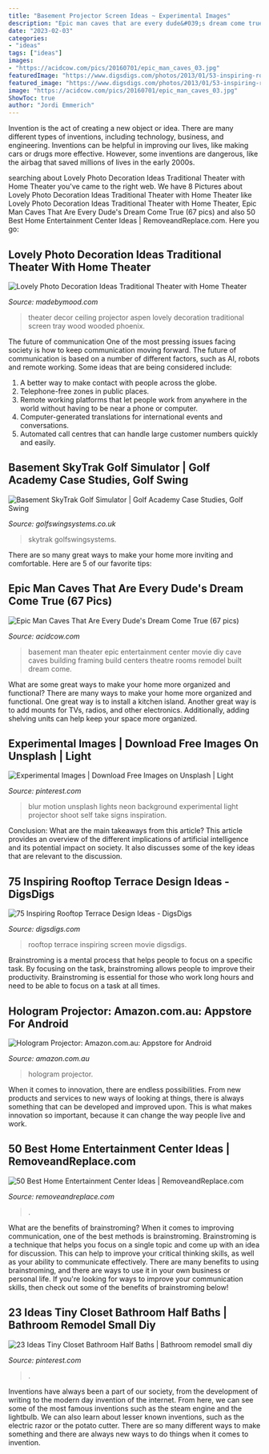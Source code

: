 ```yaml
---
title: "Basement Projector Screen Ideas ~ Experimental Images"
description: "Epic man caves that are every dude&#039;s dream come true (67 pics)"
date: "2023-02-03"
categories:
- "ideas"
tags: ["ideas"]
images:
- "https://acidcow.com/pics/20160701/epic_man_caves_03.jpg"
featuredImage: "https://www.digsdigs.com/photos/2013/01/53-inspiring-rooftop-terrace-design-ideas-775x1163.jpg"
featured_image: "https://www.digsdigs.com/photos/2013/01/53-inspiring-rooftop-terrace-design-ideas-775x1163.jpg"
image: "https://acidcow.com/pics/20160701/epic_man_caves_03.jpg"
ShowToc: true
author: "Jordi Emmerich"
---
```



Invention is the act of creating a new object or idea. There are many different types of inventions, including technology, business, and engineering. Inventions can be helpful in improving our lives, like making cars or drugs more effective. However, some inventions are dangerous, like the airbag that saved millions of lives in the early 2000s.

	

		
searching about Lovely Photo Decoration Ideas Traditional Theater with Home Theater you've came to the right web. We have 8 Pictures about Lovely Photo Decoration Ideas Traditional Theater with Home Theater like Lovely Photo Decoration Ideas Traditional Theater with Home Theater, Epic Man Caves That Are Every Dude&#039;s Dream Come True (67 pics) and also 50 Best Home Entertainment Center Ideas | RemoveandReplace.com. Here you go:
		
    
## Lovely Photo Decoration Ideas Traditional Theater With Home Theater

<img loading=lazy src="https://madebymood.com/wp-content/uploads/2019/12/Lovely-Photo-Decoration-Ideas-Traditional-Theater-With-Aspen-Tree-Decor-And-Projector-Screen-Home.jpg" onerror="this.onerror=null;this.src='https://tse2.mm.bing.net/th?id=OIP.qoMfH7873sdIcujFfGlg9AHaFO&amp;pid=15.1';" alt="Lovely Photo Decoration Ideas Traditional Theater with Home Theater">

_Source: madebymood.com_

>theater decor ceiling projector aspen lovely decoration traditional screen tray wood wooded phoenix. 

	

The future of communication
One of the most pressing issues facing society is how to keep communication moving forward. The future of communication is based on a number of different factors, such as AI, robots and remote working. Some ideas that are being considered include: 
1. A better way to make contact with people across the globe. 
2. Telephone-free zones in public places. 
3. Remote working platforms that let people work from anywhere in the world without having to be near a phone or computer. 
4. Computer-generated translations for international events and conversations. 
5. Automated call centres that can handle large customer numbers quickly and easily.

    
## Basement SkyTrak Golf Simulator | Golf Academy Case Studies, Golf Swing

<img loading=lazy src="https://www.golfswingsystems.co.uk/wp-content/uploads/2016/09/IMG_0529.jpg" onerror="this.onerror=null;this.src='https://tse4.mm.bing.net/th?id=OIP.TQ-v-o6MbVv5PE8dn9P3fAHaE8&amp;pid=15.1';" alt="Basement SkyTrak Golf Simulator | Golf Academy Case Studies, Golf Swing">

_Source: golfswingsystems.co.uk_

>skytrak golfswingsystems. 

	

There are so many great ways to make your home more inviting and comfortable. Here are 5 of our favorite tips:

    
## Epic Man Caves That Are Every Dude&#039;s Dream Come True (67 Pics)

<img loading=lazy src="https://acidcow.com/pics/20160701/epic_man_caves_03.jpg" onerror="this.onerror=null;this.src='https://tse4.mm.bing.net/th?id=OIP.ulAk6I81E60BBKg_zaWxNQHaFj&amp;pid=15.1';" alt="Epic Man Caves That Are Every Dude&#039;s Dream Come True (67 pics)">

_Source: acidcow.com_

>basement man theater epic entertainment center movie diy cave caves building framing build centers theatre rooms remodel built dream come. 

	

What are some great ways to make your home more organized and functional?
There are many ways to make your home more organized and functional. One great way is to install a kitchen island. Another great way is to add mounts for TVs, radios, and other electronics. Additionally, adding shelving units can help keep your space more organized.

    
## Experimental Images | Download Free Images On Unsplash | Light

<img loading=lazy src="https://i.pinimg.com/originals/79/d4/2f/79d42f09ca628fa8e6bacd886152c2f6.png" onerror="this.onerror=null;this.src='https://tse2.mm.bing.net/th?id=OIP.2NutCYSfqVonQee3YBC_cAHaLH&amp;pid=15.1';" alt="Experimental Images | Download Free Images on Unsplash | Light">

_Source: pinterest.com_

>blur motion unsplash lights neon background experimental light projector shoot self take signs inspiration. 

	

Conclusion: What are the main takeaways from this article?
This article provides an overview of the different implications of artificial intelligence and its potential impact on society. It also discusses some of the key ideas that are relevant to the discussion.

    
## 75 Inspiring Rooftop Terrace Design Ideas - DigsDigs

<img loading=lazy src="https://www.digsdigs.com/photos/2013/01/53-inspiring-rooftop-terrace-design-ideas-775x1163.jpg" onerror="this.onerror=null;this.src='https://tse2.mm.bing.net/th?id=OIP.atGi6tfg95sf1TrrZAUjUwHaLH&amp;pid=15.1';" alt="75 Inspiring Rooftop Terrace Design Ideas - DigsDigs">

_Source: digsdigs.com_

>rooftop terrace inspiring screen movie digsdigs. 

	

Brainstroming is a mental process that helps people to focus on a specific task. By focusing on the task, brainstroming allows people to improve their productivity. Brainstroming is essential for those who work long hours and need to be able to focus on a task at all times.

    
## Hologram Projector: Amazon.com.au: Appstore For Android

<img loading=lazy src="https://images-na.ssl-images-amazon.com/images/I/81co9t3N5LL.jpg" onerror="this.onerror=null;this.src='https://tse2.mm.bing.net/th?id=OIP.IeKENcjAN1uz5WFow0jExwHaEo&amp;pid=15.1';" alt="Hologram Projector: Amazon.com.au: Appstore for Android">

_Source: amazon.com.au_

>hologram projector. 

	

When it comes to innovation, there are endless possibilities. From new products and services to new ways of looking at things, there is always something that can be developed and improved upon. This is what makes innovation so important, because it can change the way people live and work.

    
## 50 Best Home Entertainment Center Ideas | RemoveandReplace.com

<img loading=lazy src="https://removeandreplace.com/wp-content/uploads/2013/10/Home-Entertainment-Center-Ideas_45.jpg" onerror="this.onerror=null;this.src='https://tse2.mm.bing.net/th?id=OIP.ZSGuqLKZxLByiVgZftOUigHaHa&amp;pid=15.1';" alt="50 Best Home Entertainment Center Ideas | RemoveandReplace.com">

_Source: removeandreplace.com_

>. 

	

What are the benefits of brainstroming?
When it comes to improving communication, one of the best methods is brainstroming. Brainstroming is a technique that helps you focus on a single topic and come up with an idea for discussion. This can help to improve your critical thinking skills, as well as your ability to communicate effectively. There are many benefits to using brainstroming, and there are ways to use it in your own business or personal life. If you're looking for ways to improve your communication skills, then check out some of the benefits of brainstroming below!

    
## 23 Ideas Tiny Closet Bathroom Half Baths | Bathroom Remodel Small Diy

<img loading=lazy src="https://i.pinimg.com/736x/02/64/d9/0264d94070beddaa42044ec86ea671be.jpg" onerror="this.onerror=null;this.src='https://tse1.mm.bing.net/th?id=OIP._sGPRmf27Guy63wafqh78gAAAA&amp;pid=15.1';" alt="23 Ideas Tiny Closet Bathroom Half Baths | Bathroom remodel small diy">

_Source: pinterest.com_

>. 

	

Inventions have always been a part of our society, from the development of writing to the modern day invention of the internet. From here, we can see some of the most famous inventions such as the steam engine and the lightbulb. We can also learn about lesser known inventions, such as the electric razor or the potato cutter. There are so many different ways to make something and there are always new ways to do things when it comes to invention.

